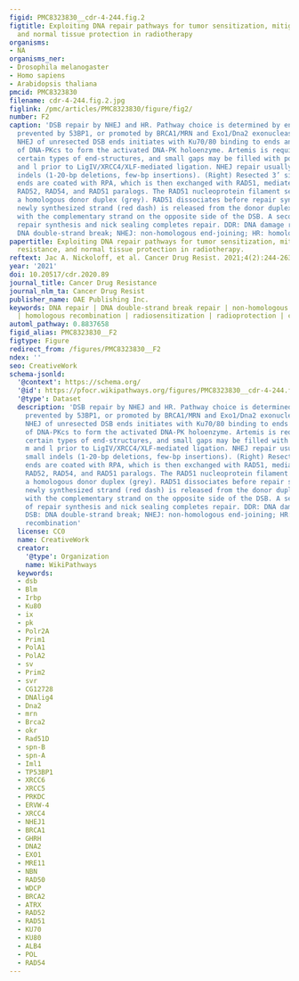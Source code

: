 ```yaml
---
figid: PMC8323830__cdr-4-244.fig.2
figtitle: Exploiting DNA repair pathways for tumor sensitization, mitigation of resistance,
  and normal tissue protection in radiotherapy
organisms:
- NA
organisms_ner:
- Drosophila melanogaster
- Homo sapiens
- Arabidopsis thaliana
pmcid: PMC8323830
filename: cdr-4-244.fig.2.jpg
figlink: /pmc/articles/PMC8323830/figure/fig2/
number: F2
caption: 'DSB repair by NHEJ and HR. Pathway choice is determined by end-resection,
  prevented by 53BP1, or promoted by BRCA1/MRN and Exo1/Dna2 exonucleases. (Left)
  NHEJ of unresected DSB ends initiates with Ku70/80 binding to ends and recruitment
  of DNA-PKcs to form the activated DNA-PK holoenzyme. Artemis is required to trim
  certain types of end-structures, and small gaps may be filled with polymerases m
  and l prior to LigIV/XRCC4/XLF-mediated ligation. NHEJ repair usually produces small
  indels (1-20-bp deletions, few-bp insertions). (Right) Resected 3’ single-strand
  ends are coated with RPA, which is then exchanged with RAD51, mediated by BRCA2,
  RAD52, RAD54, and RAD51 paralogs. The RAD51 nucleoprotein filament seeks and invades
  a homologous donor duplex (grey). RAD51 dissociates before repair synthesis; the
  newly synthesized strand (red dash) is released from the donor duplex and anneals
  with the complementary strand on the opposite side of the DSB. A second round of
  repair synthesis and nick sealing completes repair. DDR: DNA damage response; DSB:
  DNA double-strand break; NHEJ: non-homologous end-joining; HR: homologous recombination'
papertitle: Exploiting DNA repair pathways for tumor sensitization, mitigation of
  resistance, and normal tissue protection in radiotherapy.
reftext: Jac A. Nickoloff, et al. Cancer Drug Resist. 2021;4(2):244-263.
year: '2021'
doi: 10.20517/cdr.2020.89
journal_title: Cancer Drug Resistance
journal_nlm_ta: Cancer Drug Resist
publisher_name: OAE Publishing Inc.
keywords: DNA repair | DNA double-strand break repair | non-homologous end-joining
  | homologous recombination | radiosensitization | radioprotection | cancer therapy
automl_pathway: 0.8837658
figid_alias: PMC8323830__F2
figtype: Figure
redirect_from: /figures/PMC8323830__F2
ndex: ''
seo: CreativeWork
schema-jsonld:
  '@context': https://schema.org/
  '@id': https://pfocr.wikipathways.org/figures/PMC8323830__cdr-4-244.fig.2.html
  '@type': Dataset
  description: 'DSB repair by NHEJ and HR. Pathway choice is determined by end-resection,
    prevented by 53BP1, or promoted by BRCA1/MRN and Exo1/Dna2 exonucleases. (Left)
    NHEJ of unresected DSB ends initiates with Ku70/80 binding to ends and recruitment
    of DNA-PKcs to form the activated DNA-PK holoenzyme. Artemis is required to trim
    certain types of end-structures, and small gaps may be filled with polymerases
    m and l prior to LigIV/XRCC4/XLF-mediated ligation. NHEJ repair usually produces
    small indels (1-20-bp deletions, few-bp insertions). (Right) Resected 3’ single-strand
    ends are coated with RPA, which is then exchanged with RAD51, mediated by BRCA2,
    RAD52, RAD54, and RAD51 paralogs. The RAD51 nucleoprotein filament seeks and invades
    a homologous donor duplex (grey). RAD51 dissociates before repair synthesis; the
    newly synthesized strand (red dash) is released from the donor duplex and anneals
    with the complementary strand on the opposite side of the DSB. A second round
    of repair synthesis and nick sealing completes repair. DDR: DNA damage response;
    DSB: DNA double-strand break; NHEJ: non-homologous end-joining; HR: homologous
    recombination'
  license: CC0
  name: CreativeWork
  creator:
    '@type': Organization
    name: WikiPathways
  keywords:
  - dsb
  - Blm
  - Irbp
  - Ku80
  - ix
  - pk
  - Polr2A
  - Prim1
  - PolA1
  - PolA2
  - sv
  - Prim2
  - svr
  - CG12728
  - DNAlig4
  - Dna2
  - mrn
  - Brca2
  - okr
  - Rad51D
  - spn-B
  - spn-A
  - Iml1
  - TP53BP1
  - XRCC6
  - XRCC5
  - PRKDC
  - ERVW-4
  - XRCC4
  - NHEJ1
  - BRCA1
  - GHRH
  - DNA2
  - EXO1
  - MRE11
  - NBN
  - RAD50
  - WDCP
  - BRCA2
  - ATRX
  - RAD52
  - RAD51
  - KU70
  - KU80
  - ALB4
  - POL
  - RAD54
---
```

